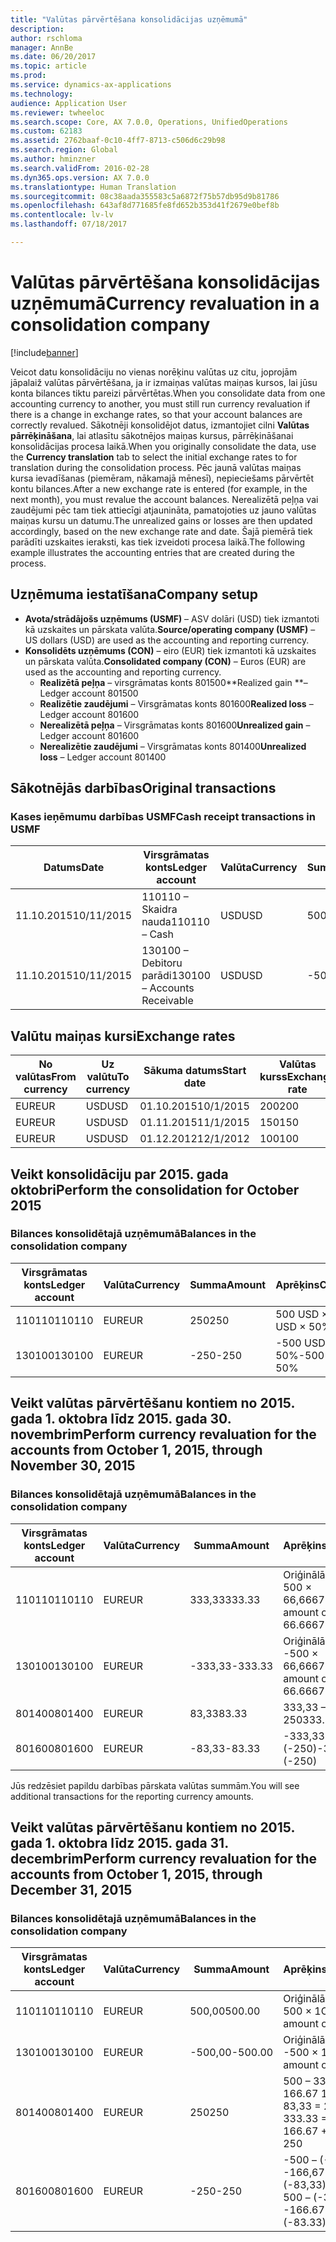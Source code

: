 ```yaml
---
title: "Valūtas pārvērtēšana konsolidācijas uzņēmumā"
description: 
author: rschloma
manager: AnnBe
ms.date: 06/20/2017
ms.topic: article
ms.prod: 
ms.service: dynamics-ax-applications
ms.technology: 
audience: Application User
ms.reviewer: twheeloc
ms.search.scope: Core, AX 7.0.0, Operations, UnifiedOperations
ms.custom: 62183
ms.assetid: 2762baaf-0c10-4ff7-8713-c506d6c29b98
ms.search.region: Global
ms.author: hminzner
ms.search.validFrom: 2016-02-28
ms.dyn365.ops.version: AX 7.0.0
ms.translationtype: Human Translation
ms.sourcegitcommit: 08c38aada355583c5a6872f75b57db95d9b81786
ms.openlocfilehash: 643af8d771685fe8fd652b353d41f2679e0bef8b
ms.contentlocale: lv-lv
ms.lasthandoff: 07/18/2017

---
```


# <a name="currency-revaluation-in-a-consolidation-company"></a><span data-ttu-id="f14f2-102">Valūtas pārvērtēšana konsolidācijas uzņēmumā</span><span class="sxs-lookup"><span data-stu-id="f14f2-102">Currency revaluation in a consolidation company</span></span>

[!include[banner](../includes/banner.md)]




<span data-ttu-id="f14f2-103">Veicot datu konsolidāciju no vienas norēķinu valūtas uz citu, joprojām jāpalaiž valūtas pārvērtēšana, ja ir izmaiņas valūtas maiņas kursos, lai jūsu konta bilances tiktu pareizi pārvērtētas.</span><span class="sxs-lookup"><span data-stu-id="f14f2-103">When you consolidate data from one accounting currency to another, you must still run currency revaluation if there is a change in exchange rates, so that your account balances  are correctly revalued.</span></span> <span data-ttu-id="f14f2-104">Sākotnēji konsolidējot datus, izmantojiet cilni **Valūtas pārrēķināšana**, lai atlasītu sākotnējos maiņas kursus, pārrēķināšanai konsolidācijas procesa laikā.</span><span class="sxs-lookup"><span data-stu-id="f14f2-104">When you originally consolidate the data, use the **Currency translation** tab to select the initial exchange rates to for translation during the consolidation process.</span></span> <span data-ttu-id="f14f2-105">Pēc jaunā valūtas maiņas kursa ievadīšanas (piemēram, nākamajā mēnesī), nepieciešams pārvērtēt kontu bilances.</span><span class="sxs-lookup"><span data-stu-id="f14f2-105">After a new exchange rate is entered (for example, in the next month), you must revalue the account balances.</span></span> <span data-ttu-id="f14f2-106">Nerealizētā peļņa vai zaudējumi pēc tam tiek attiecīgi atjaunināta, pamatojoties uz jauno valūtas maiņas kursu un datumu.</span><span class="sxs-lookup"><span data-stu-id="f14f2-106">The unrealized gains or losses are then updated accordingly, based on the new exchange rate and date.</span></span> <span data-ttu-id="f14f2-107">Šajā piemērā tiek parādīti uzskaites ieraksti, kas tiek izveidoti procesa laikā.</span><span class="sxs-lookup"><span data-stu-id="f14f2-107">The following example illustrates the accounting entries that are created during the process.</span></span>

## <a name="company-setup"></a><span data-ttu-id="f14f2-108">Uzņēmuma iestatīšana</span><span class="sxs-lookup"><span data-stu-id="f14f2-108">Company setup</span></span>
-   <span data-ttu-id="f14f2-109">**Avota/strādājošs uzņēmums (USMF)** – ASV dolāri (USD) tiek izmantoti kā uzskaites un pārskata valūta.</span><span class="sxs-lookup"><span data-stu-id="f14f2-109">**Source/operating company (USMF)** – US dollars (USD) are used as the accounting and reporting currency.</span></span>
-   <span data-ttu-id="f14f2-110">**Konsolidēts uzņēmums (CON)** – eiro (EUR) tiek izmantoti kā uzskaites un pārskata valūta.</span><span class="sxs-lookup"><span data-stu-id="f14f2-110">**Consolidated company (CON)** – Euros (EUR) are used as the accounting and reporting currency.</span></span>
    -   <span data-ttu-id="f14f2-111">**Realizētā peļņa** – virsgrāmatas konts 801500</span><span class="sxs-lookup"><span data-stu-id="f14f2-111">**Realized gain **– Ledger account 801500</span></span>
    -   <span data-ttu-id="f14f2-112">**Realizētie zaudējumi** – Virsgrāmatas konts 801600</span><span class="sxs-lookup"><span data-stu-id="f14f2-112">**Realized loss** – Ledger account 801600</span></span>
    -   <span data-ttu-id="f14f2-113">**Nerealizētā peļņa** – Virsgrāmatas konts 801600</span><span class="sxs-lookup"><span data-stu-id="f14f2-113">**Unrealized gain** – Ledger account 801600</span></span>
    -   <span data-ttu-id="f14f2-114">**Nerealizētie zaudējumi** – Virsgrāmatas konts 801400</span><span class="sxs-lookup"><span data-stu-id="f14f2-114">**Unrealized loss** – Ledger account 801400</span></span>

## <a name="original-transactions"></a><span data-ttu-id="f14f2-115">Sākotnējās darbības</span><span class="sxs-lookup"><span data-stu-id="f14f2-115">Original transactions</span></span>
### <a name="cash-receipt-transactions-in-usmf"></a><span data-ttu-id="f14f2-116">Kases ieņēmumu darbības USMF</span><span class="sxs-lookup"><span data-stu-id="f14f2-116">Cash receipt transactions in USMF</span></span>

| <span data-ttu-id="f14f2-117">Datums</span><span class="sxs-lookup"><span data-stu-id="f14f2-117">Date</span></span>       | <span data-ttu-id="f14f2-118">Virsgrāmatas konts</span><span class="sxs-lookup"><span data-stu-id="f14f2-118">Ledger account</span></span>               | <span data-ttu-id="f14f2-119">Valūta</span><span class="sxs-lookup"><span data-stu-id="f14f2-119">Currency</span></span> | <span data-ttu-id="f14f2-120">Summa</span><span class="sxs-lookup"><span data-stu-id="f14f2-120">Amount</span></span> |
|------------|------------------------------|----------|--------|
| <span data-ttu-id="f14f2-121">11.10.2015</span><span class="sxs-lookup"><span data-stu-id="f14f2-121">10/11/2015</span></span> | <span data-ttu-id="f14f2-122">110110 – Skaidra nauda</span><span class="sxs-lookup"><span data-stu-id="f14f2-122">110110 – Cash</span></span>                | <span data-ttu-id="f14f2-123">USD</span><span class="sxs-lookup"><span data-stu-id="f14f2-123">USD</span></span>      | <span data-ttu-id="f14f2-124">500</span><span class="sxs-lookup"><span data-stu-id="f14f2-124">500</span></span>    |
| <span data-ttu-id="f14f2-125">11.10.2015</span><span class="sxs-lookup"><span data-stu-id="f14f2-125">10/11/2015</span></span> | <span data-ttu-id="f14f2-126">130100 – Debitoru parādi</span><span class="sxs-lookup"><span data-stu-id="f14f2-126">130100 – Accounts Receivable</span></span> | <span data-ttu-id="f14f2-127">USD</span><span class="sxs-lookup"><span data-stu-id="f14f2-127">USD</span></span>      | <span data-ttu-id="f14f2-128">-500</span><span class="sxs-lookup"><span data-stu-id="f14f2-128">-500</span></span>   |

## <a name="exchange-rates"></a><span data-ttu-id="f14f2-129">Valūtu maiņas kursi</span><span class="sxs-lookup"><span data-stu-id="f14f2-129">Exchange rates</span></span>
| <span data-ttu-id="f14f2-130">No valūtas</span><span class="sxs-lookup"><span data-stu-id="f14f2-130">From currency</span></span> | <span data-ttu-id="f14f2-131">Uz valūtu</span><span class="sxs-lookup"><span data-stu-id="f14f2-131">To currency</span></span> | <span data-ttu-id="f14f2-132">Sākuma datums</span><span class="sxs-lookup"><span data-stu-id="f14f2-132">Start date</span></span> | <span data-ttu-id="f14f2-133">Valūtas kurss</span><span class="sxs-lookup"><span data-stu-id="f14f2-133">Exchange rate</span></span> |
|---------------|-------------|------------|---------------|
| <span data-ttu-id="f14f2-134">EUR</span><span class="sxs-lookup"><span data-stu-id="f14f2-134">EUR</span></span>           | <span data-ttu-id="f14f2-135">USD</span><span class="sxs-lookup"><span data-stu-id="f14f2-135">USD</span></span>         | <span data-ttu-id="f14f2-136">01.10.2015</span><span class="sxs-lookup"><span data-stu-id="f14f2-136">10/1/2015</span></span>  | <span data-ttu-id="f14f2-137">200</span><span class="sxs-lookup"><span data-stu-id="f14f2-137">200</span></span>           |
| <span data-ttu-id="f14f2-138">EUR</span><span class="sxs-lookup"><span data-stu-id="f14f2-138">EUR</span></span>           | <span data-ttu-id="f14f2-139">USD</span><span class="sxs-lookup"><span data-stu-id="f14f2-139">USD</span></span>         | <span data-ttu-id="f14f2-140">01.11.2015</span><span class="sxs-lookup"><span data-stu-id="f14f2-140">11/1/2015</span></span>  | <span data-ttu-id="f14f2-141">150</span><span class="sxs-lookup"><span data-stu-id="f14f2-141">150</span></span>           |
| <span data-ttu-id="f14f2-142">EUR</span><span class="sxs-lookup"><span data-stu-id="f14f2-142">EUR</span></span>           | <span data-ttu-id="f14f2-143">USD</span><span class="sxs-lookup"><span data-stu-id="f14f2-143">USD</span></span>         | <span data-ttu-id="f14f2-144">01.12.2012</span><span class="sxs-lookup"><span data-stu-id="f14f2-144">12/1/2012</span></span>  | <span data-ttu-id="f14f2-145">100</span><span class="sxs-lookup"><span data-stu-id="f14f2-145">100</span></span>           |

## <a name="perform-the-consolidation-for-october-2015"></a><span data-ttu-id="f14f2-146">Veikt konsolidāciju par 2015. gada oktobri</span><span class="sxs-lookup"><span data-stu-id="f14f2-146">Perform the consolidation for October 2015</span></span>
### <a name="balances-in-the-consolidation-company"></a><span data-ttu-id="f14f2-147">Bilances konsolidētajā uzņēmumā</span><span class="sxs-lookup"><span data-stu-id="f14f2-147">Balances in the consolidation company</span></span>

| <span data-ttu-id="f14f2-148">Virsgrāmatas konts</span><span class="sxs-lookup"><span data-stu-id="f14f2-148">Ledger account</span></span> | <span data-ttu-id="f14f2-149">Valūta</span><span class="sxs-lookup"><span data-stu-id="f14f2-149">Currency</span></span> | <span data-ttu-id="f14f2-150">Summa</span><span class="sxs-lookup"><span data-stu-id="f14f2-150">Amount</span></span> | <span data-ttu-id="f14f2-151">Aprēķins</span><span class="sxs-lookup"><span data-stu-id="f14f2-151">Calculation</span></span>    |
|----------------|----------|--------|----------------|
| <span data-ttu-id="f14f2-152">110110</span><span class="sxs-lookup"><span data-stu-id="f14f2-152">110110</span></span>         | <span data-ttu-id="f14f2-153">EUR</span><span class="sxs-lookup"><span data-stu-id="f14f2-153">EUR</span></span>      | <span data-ttu-id="f14f2-154">250</span><span class="sxs-lookup"><span data-stu-id="f14f2-154">250</span></span>    | <span data-ttu-id="f14f2-155">500 USD × 50%</span><span class="sxs-lookup"><span data-stu-id="f14f2-155">500 USD × 50%</span></span>  |
| <span data-ttu-id="f14f2-156">130100</span><span class="sxs-lookup"><span data-stu-id="f14f2-156">130100</span></span>         | <span data-ttu-id="f14f2-157">EUR</span><span class="sxs-lookup"><span data-stu-id="f14f2-157">EUR</span></span>      | <span data-ttu-id="f14f2-158">-250</span><span class="sxs-lookup"><span data-stu-id="f14f2-158">-250</span></span>   | <span data-ttu-id="f14f2-159">-500 USD × 50%</span><span class="sxs-lookup"><span data-stu-id="f14f2-159">-500 USD × 50%</span></span> |

## <a name="perform-currency-revaluation-for-the-accounts-from-october-1-2015-through-november-30-2015"></a><span data-ttu-id="f14f2-160">Veikt valūtas pārvērtēšanu kontiem no 2015. gada 1. oktobra līdz 2015. gada 30. novembrim</span><span class="sxs-lookup"><span data-stu-id="f14f2-160">Perform currency revaluation for the accounts from October 1, 2015, through November 30, 2015</span></span>
### <a name="balances-in-the-consolidation-company"></a><span data-ttu-id="f14f2-161">Bilances konsolidētajā uzņēmumā</span><span class="sxs-lookup"><span data-stu-id="f14f2-161">Balances in the consolidation company</span></span>

| <span data-ttu-id="f14f2-162">Virsgrāmatas konts</span><span class="sxs-lookup"><span data-stu-id="f14f2-162">Ledger account</span></span> | <span data-ttu-id="f14f2-163">Valūta</span><span class="sxs-lookup"><span data-stu-id="f14f2-163">Currency</span></span> | <span data-ttu-id="f14f2-164">Summa</span><span class="sxs-lookup"><span data-stu-id="f14f2-164">Amount</span></span>  | <span data-ttu-id="f14f2-165">Aprēķins</span><span class="sxs-lookup"><span data-stu-id="f14f2-165">Calculation</span></span>                        |
|----------------|----------|---------|------------------------------------|
| <span data-ttu-id="f14f2-166">110110</span><span class="sxs-lookup"><span data-stu-id="f14f2-166">110110</span></span>         | <span data-ttu-id="f14f2-167">EUR</span><span class="sxs-lookup"><span data-stu-id="f14f2-167">EUR</span></span>      | <span data-ttu-id="f14f2-168">333,33</span><span class="sxs-lookup"><span data-stu-id="f14f2-168">333.33</span></span>  | <span data-ttu-id="f14f2-169">Oriģinālā summa 500 × 66,6667%</span><span class="sxs-lookup"><span data-stu-id="f14f2-169">Original amount of 500 × 66.6667%</span></span>  |
| <span data-ttu-id="f14f2-170">130100</span><span class="sxs-lookup"><span data-stu-id="f14f2-170">130100</span></span>         | <span data-ttu-id="f14f2-171">EUR</span><span class="sxs-lookup"><span data-stu-id="f14f2-171">EUR</span></span>      | <span data-ttu-id="f14f2-172">-333,33</span><span class="sxs-lookup"><span data-stu-id="f14f2-172">-333.33</span></span> | <span data-ttu-id="f14f2-173">Oriģinālā summa -500 × 66,6667%</span><span class="sxs-lookup"><span data-stu-id="f14f2-173">Original amount of -500 × 66.6667%</span></span> |
| <span data-ttu-id="f14f2-174">801400</span><span class="sxs-lookup"><span data-stu-id="f14f2-174">801400</span></span>         | <span data-ttu-id="f14f2-175">EUR</span><span class="sxs-lookup"><span data-stu-id="f14f2-175">EUR</span></span>      | <span data-ttu-id="f14f2-176">83,33</span><span class="sxs-lookup"><span data-stu-id="f14f2-176">83.33</span></span>   | <span data-ttu-id="f14f2-177">333,33 – 250</span><span class="sxs-lookup"><span data-stu-id="f14f2-177">333.33 – 250</span></span>                       |
| <span data-ttu-id="f14f2-178">801600</span><span class="sxs-lookup"><span data-stu-id="f14f2-178">801600</span></span>         | <span data-ttu-id="f14f2-179">EUR</span><span class="sxs-lookup"><span data-stu-id="f14f2-179">EUR</span></span>      | <span data-ttu-id="f14f2-180">-83,33</span><span class="sxs-lookup"><span data-stu-id="f14f2-180">-83.33</span></span>  | <span data-ttu-id="f14f2-181">-333,33 – (-250)</span><span class="sxs-lookup"><span data-stu-id="f14f2-181">-333.33 – (-250)</span></span>                   |

<span data-ttu-id="f14f2-182">Jūs redzēsiet papildu darbības pārskata valūtas summām.</span><span class="sxs-lookup"><span data-stu-id="f14f2-182">You will see additional transactions for the reporting currency amounts.</span></span>

## <a name="perform-currency-revaluation-for-the-accounts-from-october-1-2015-through-december-31-2015"></a><span data-ttu-id="f14f2-183">Veikt valūtas pārvērtēšanu kontiem no 2015. gada 1. oktobra līdz 2015. gada 31. decembrim</span><span class="sxs-lookup"><span data-stu-id="f14f2-183">Perform currency revaluation for the accounts from October 1, 2015, through December 31, 2015</span></span>
### <a name="balances-in-the-consolidation-company"></a><span data-ttu-id="f14f2-184">Bilances konsolidētajā uzņēmumā</span><span class="sxs-lookup"><span data-stu-id="f14f2-184">Balances in the consolidation company</span></span>

| <span data-ttu-id="f14f2-185">Virsgrāmatas konts</span><span class="sxs-lookup"><span data-stu-id="f14f2-185">Ledger account</span></span> | <span data-ttu-id="f14f2-186">Valūta</span><span class="sxs-lookup"><span data-stu-id="f14f2-186">Currency</span></span> | <span data-ttu-id="f14f2-187">Summa</span><span class="sxs-lookup"><span data-stu-id="f14f2-187">Amount</span></span>  | <span data-ttu-id="f14f2-188">Aprēķins</span><span class="sxs-lookup"><span data-stu-id="f14f2-188">Calculation</span></span>                                          |
|----------------|----------|---------|------------------------------------------------------|
| <span data-ttu-id="f14f2-189">110110</span><span class="sxs-lookup"><span data-stu-id="f14f2-189">110110</span></span>         | <span data-ttu-id="f14f2-190">EUR</span><span class="sxs-lookup"><span data-stu-id="f14f2-190">EUR</span></span>      | <span data-ttu-id="f14f2-191">500,00</span><span class="sxs-lookup"><span data-stu-id="f14f2-191">500.00</span></span>  | <span data-ttu-id="f14f2-192">Oriģinālā summa 500 × 1</span><span class="sxs-lookup"><span data-stu-id="f14f2-192">Original amount of 500 × 1</span></span>                           |
| <span data-ttu-id="f14f2-193">130100</span><span class="sxs-lookup"><span data-stu-id="f14f2-193">130100</span></span>         | <span data-ttu-id="f14f2-194">EUR</span><span class="sxs-lookup"><span data-stu-id="f14f2-194">EUR</span></span>      | <span data-ttu-id="f14f2-195">-500,00</span><span class="sxs-lookup"><span data-stu-id="f14f2-195">-500.00</span></span> | <span data-ttu-id="f14f2-196">Oriģinālā summa -500 × 1</span><span class="sxs-lookup"><span data-stu-id="f14f2-196">Original amount of -500 × 1</span></span>                          |
| <span data-ttu-id="f14f2-197">801400</span><span class="sxs-lookup"><span data-stu-id="f14f2-197">801400</span></span>         | <span data-ttu-id="f14f2-198">EUR</span><span class="sxs-lookup"><span data-stu-id="f14f2-198">EUR</span></span>      | <span data-ttu-id="f14f2-199">250</span><span class="sxs-lookup"><span data-stu-id="f14f2-199">250</span></span>     | <span data-ttu-id="f14f2-200">500 – 333,33 = 166.67 166,67 + 83,33 = 250</span><span class="sxs-lookup"><span data-stu-id="f14f2-200">500 – 333.33 = 166.67 166.67 + 83.33 = 250</span></span>           |
| <span data-ttu-id="f14f2-201">801600</span><span class="sxs-lookup"><span data-stu-id="f14f2-201">801600</span></span>         | <span data-ttu-id="f14f2-202">EUR</span><span class="sxs-lookup"><span data-stu-id="f14f2-202">EUR</span></span>      | <span data-ttu-id="f14f2-203">-250</span><span class="sxs-lookup"><span data-stu-id="f14f2-203">-250</span></span>    | <span data-ttu-id="f14f2-204">-500 – (-333,33) = -166,67 -166,67 + (-83,33) = -250</span><span class="sxs-lookup"><span data-stu-id="f14f2-204">-500 – (-333.33) = -166.67 -166.67 + (-83.33) = -250</span></span> |






